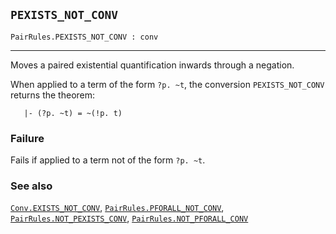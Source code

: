 ## `PEXISTS_NOT_CONV`

``` hol4
PairRules.PEXISTS_NOT_CONV : conv
```

------------------------------------------------------------------------

Moves a paired existential quantification inwards through a negation.

When applied to a term of the form `?p. ~t`, the conversion
`PEXISTS_NOT_CONV` returns the theorem:

``` hol4
   |- (?p. ~t) = ~(!p. t)
```

### Failure

Fails if applied to a term not of the form `?p. ~t`.

### See also

[`Conv.EXISTS_NOT_CONV`](#Conv.EXISTS_NOT_CONV),
[`PairRules.PFORALL_NOT_CONV`](#PairRules.PFORALL_NOT_CONV),
[`PairRules.NOT_PEXISTS_CONV`](#PairRules.NOT_PEXISTS_CONV),
[`PairRules.NOT_PFORALL_CONV`](#PairRules.NOT_PFORALL_CONV)
